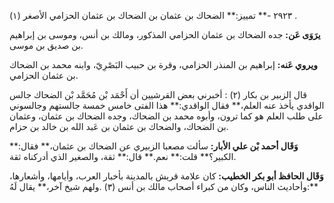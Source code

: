 ٢٩٢٣ -** تمييز:** الضحاك بن عثمان بن الضحاك بن عثمان الحزامي الأصغر (١) .

**يرَوَى عَن:** جده الضحاك بن عثمان الحزامي المذكور، ومالك بن أنس، وموسى بن إبراهيم بن صديق بن موسى.

**ويروي عَنه:** إبراهيم بن المنذر الحزامي، وقرة بن حبيب البَصْرِيّ، وابنه محمد بن الضحاك بن عثمان الحزامي.

قال الزبير بن بكار (٢) : أخبرني بعض القرشيين أن أَحْمَد بْن مُحَمَّد بْن الضحاك جالس الواقدي يأخذ عنه العلم،** فقال الواقدي:** هذا الفتى خامس خمسة جالستهم وجالسوني على طلب العلم هو كما ترون، وأبوه محمد بن الضحاك، وجده الضحاك بن عثمان، وعثمان بن الضحاك، والضحاك بن عثمان بن عَبد الله بن خالد بن حزام.

**وَقَال أحمد بْن علي الأبار:** سألت مصعبا الزبيري عن الضحاك بن عثمان،** فقال:** الكبير؟** قلت:** نعم.** قال:** ثقة، والصغير الذي أدركناه ثقة.

**وَقَال الحافظ أبو بكر الخطيب:** كان علامة قريش بالمدينة بأخبار العرب، وأيامها، وأشعارها، وأحاديث الناس، وكان من كبراء أصحاب مالك بن أنس (٣) .ولهم شيخ آخر،** يقال لَهُ:**